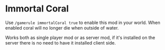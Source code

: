 # Immortal Coral
Use ```/gamerule immortalCoral true``` to enable this mod in your world.
When enabled coral will no longer die when outside of water.

Works both as single player mod or as server mod, if it's installed on the server there is no need to have it installed client side.

